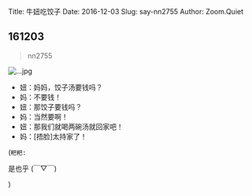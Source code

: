 Title: 牛妞吃饺子
Date: 2016-12-03
Slug: say-nn2755
Author: Zoom.Quiet


## 161203
> nn2755

![...jpg](http://momoko.zoomquiet.top/niuniu-albums/nn2016/161203-nn2755.jpeg?imageView2/2/w/360)

- 妞：妈妈，饺子汤要钱吗？
- 妈：不要钱！
- 妞：那饺子要钱吗？
- 妈：当然要啊！
- 妞：那我们就喝两碗汤就回家吧！
- 妈：[捂脸]太持家了！



(`粑粑:` 

是也乎 (￣▽￣)


)
